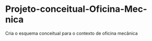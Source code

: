 # Projeto-conceitual-Oficina-Mec-nica
Cria o esquema conceitual para o contexto de oficina mecânica
